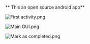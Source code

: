 
**
This an open source android app**


![First activity.png](https://bitbucket.org/repo/pLKEdj/images/832315478-First%20activity.png)


![Main GUI.png](https://bitbucket.org/repo/pLKEdj/images/540615294-Main%20GUI.png)

![Mark as completed.png](https://bitbucket.org/repo/pLKEdj/images/901153702-Mark%20as%20completed.png)
